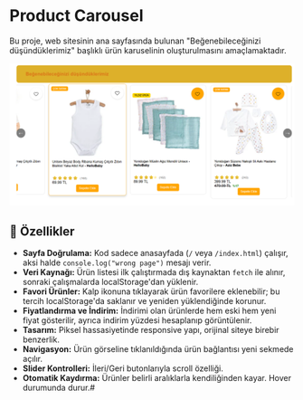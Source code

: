 # Product Carousel

Bu proje, web sitesinin ana sayfasında bulunan "Beğenebileceğinizi düşündüklerimiz" başlıklı ürün karuselinin  oluşturulmasını amaçlamaktadır.

![Carousel Screenshot](./image.png)

## 🔧 Özellikler

- **Sayfa Doğrulama:** Kod sadece anasayfada (`/` veya `/index.html`) çalışır, aksi halde `console.log("wrong page")` mesajı verir.
- **Veri Kaynağı:** Ürün listesi ilk çalıştırmada dış kaynaktan `fetch` ile alınır, sonraki çalışmalarda localStorage'dan yüklenir.
- **Favori Ürünler:** Kalp ikonuna tıklayarak ürün favorilere eklenebilir; bu tercih localStorage'da saklanır ve yeniden yüklendiğinde korunur.
- **Fiyatlandırma ve İndirim:** İndirimi olan ürünlerde hem eski hem yeni fiyat gösterilir, ayrıca indirim yüzdesi hesaplanıp görüntülenir.
- **Tasarım:** Piksel hassasiyetinde responsive yapı, orijinal siteye birebir benzerlik.
- **Navigasyon:** Ürün görseline tıklanıldığında ürün bağlantısı yeni sekmede açılır.
- **Slider Kontrolleri:** İleri/Geri butonlarıyla scroll özelliği.
- **Otomatik Kaydırma:** Ürünler belirli aralıklarla kendiliğinden kayar. Hover durumunda durur.#
 
 
